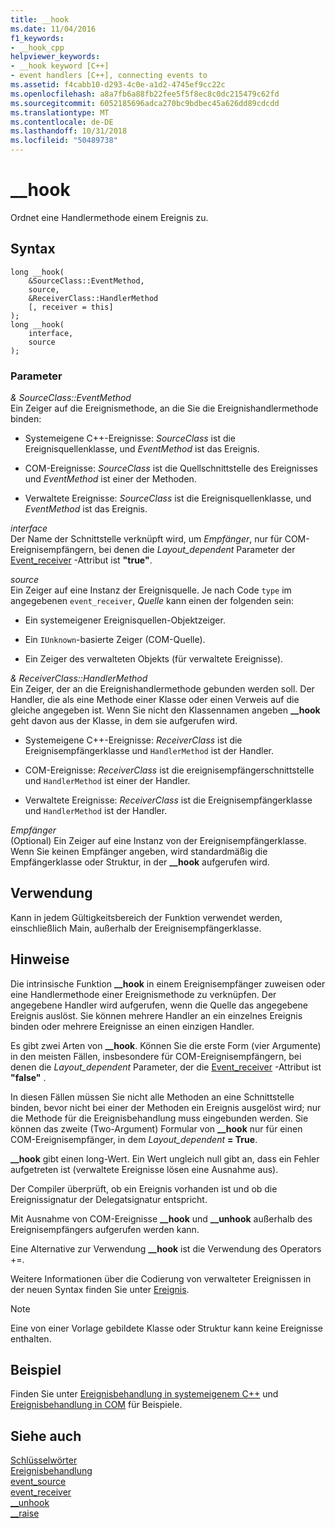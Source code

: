 ```yaml
---
title: __hook
ms.date: 11/04/2016
f1_keywords:
- __hook_cpp
helpviewer_keywords:
- __hook keyword [C++]
- event handlers [C++], connecting events to
ms.assetid: f4cabb10-d293-4c0e-a1d2-4745ef9cc22c
ms.openlocfilehash: a8a7fb6a88fb22fee5f5f8ec8c0dc215479c62fd
ms.sourcegitcommit: 6052185696adca270bc9bdbec45a626dd89cdcdd
ms.translationtype: MT
ms.contentlocale: de-DE
ms.lasthandoff: 10/31/2018
ms.locfileid: "50489738"
---
```

# <a name="hook"></a>__hook

Ordnet eine Handlermethode einem Ereignis zu.

## <a name="syntax"></a>Syntax

```
long __hook(
    &SourceClass::EventMethod,
    source,
    &ReceiverClass::HandlerMethod
    [, receiver = this]
);
long __hook(
    interface,
    source
);
```

### <a name="parameters"></a>Parameter

*& SourceClass::EventMethod*<br/>
Ein Zeiger auf die Ereignismethode, an die Sie die Ereignishandlermethode binden:

- Systemeigene C++-Ereignisse: *SourceClass* ist die Ereignisquellenklasse, und *EventMethod* ist das Ereignis.

- COM-Ereignisse: *SourceClass* ist die Quellschnittstelle des Ereignisses und *EventMethod* ist einer der Methoden.

- Verwaltete Ereignisse: *SourceClass* ist die Ereignisquellenklasse, und *EventMethod* ist das Ereignis.

*interface*<br/>
Der Name der Schnittstelle verknüpft wird, um *Empfänger*, nur für COM-Ereignisempfängern, bei denen die *Layout_dependent* Parameter der [Event_receiver](../windows/event-receiver.md) -Attribut ist **"true"**.

*source*<br/>
Ein Zeiger auf eine Instanz der Ereignisquelle. Je nach Code `type` im angegebenen `event_receiver`, *Quelle* kann einen der folgenden sein:

- Ein systemeigener Ereignisquellen-Objektzeiger.

- Ein `IUnknown`-basierte Zeiger (COM-Quelle).

- Ein Zeiger des verwalteten Objekts (für verwaltete Ereignisse).

*& ReceiverClass::HandlerMethod*<br/>
Ein Zeiger, der an die Ereignishandlermethode gebunden werden soll. Der Handler, die als eine Methode einer Klasse oder einen Verweis auf die gleiche angegeben ist. Wenn Sie nicht den Klassennamen angeben **__hook** geht davon aus der Klasse, in dem sie aufgerufen wird.

- Systemeigene C++-Ereignisse: *ReceiverClass* ist die Ereignisempfängerklasse und `HandlerMethod` ist der Handler.

- COM-Ereignisse: *ReceiverClass* ist die ereignisempfängerschnittstelle und `HandlerMethod` ist einer der Handler.

- Verwaltete Ereignisse: *ReceiverClass* ist die Ereignisempfängerklasse und `HandlerMethod` ist der Handler.

*Empfänger*<br/>
(Optional) Ein Zeiger auf eine Instanz von der Ereignisempfängerklasse. Wenn Sie keinen Empfänger angeben, wird standardmäßig die Empfängerklasse oder Struktur, in der **__hook** aufgerufen wird.

## <a name="usage"></a>Verwendung

Kann in jedem Gültigkeitsbereich der Funktion verwendet werden, einschließlich Main, außerhalb der Ereignisempfängerklasse.

## <a name="remarks"></a>Hinweise

Die intrinsische Funktion **__hook** in einem Ereignisempfänger zuweisen oder eine Handlermethode einer Ereignismethode zu verknüpfen. Der angegebene Handler wird aufgerufen, wenn die Quelle das angegebene Ereignis auslöst. Sie können mehrere Handler an ein einzelnes Ereignis binden oder mehrere Ereignisse an einen einzigen Handler.

Es gibt zwei Arten von **__hook**. Können Sie die erste Form (vier Argumente) in den meisten Fällen, insbesondere für COM-Ereignisempfängern, bei denen die *Layout_dependent* Parameter, der die [Event_receiver](../windows/event-receiver.md) -Attribut ist **"false"** .

In diesen Fällen müssen Sie nicht alle Methoden an eine Schnittstelle binden, bevor nicht bei einer der Methoden ein Ereignis ausgelöst wird; nur die Methode für die Ereignisbehandlung muss eingebunden werden. Sie können das zweite (Two-Argument) Formular von **__hook** nur für einen COM-Ereignisempfänger, in dem *Layout_dependent* **= True**.

**__hook** gibt einen long-Wert. Ein Wert ungleich null gibt an, dass ein Fehler aufgetreten ist (verwaltete Ereignisse lösen eine Ausnahme aus).

Der Compiler überprüft, ob ein Ereignis vorhanden ist und ob die Ereignissignatur der Delegatsignatur entspricht.

Mit Ausnahme von COM-Ereignisse **__hook** und **__unhook** außerhalb des Ereignisempfängers aufgerufen werden kann.

Eine Alternative zur Verwendung **__hook** ist die Verwendung des Operators +=.

Weitere Informationen über die Codierung von verwalteter Ereignissen in der neuen Syntax finden Sie unter [Ereignis](../windows/event-cpp-component-extensions.md).

> [!NOTE]
> Eine von einer Vorlage gebildete Klasse oder Struktur kann keine Ereignisse enthalten.

## <a name="example"></a>Beispiel

Finden Sie unter [Ereignisbehandlung in systemeigenem C++](../cpp/event-handling-in-native-cpp.md) und [Ereignisbehandlung in COM](../cpp/event-handling-in-com.md) für Beispiele.

## <a name="see-also"></a>Siehe auch

[Schlüsselwörter](../cpp/keywords-cpp.md)<br/>
[Ereignisbehandlung](../cpp/event-handling.md)<br/>
[event_source](../windows/event-source.md)<br/>
[event_receiver](../windows/event-receiver.md)<br/>
[__unhook](../cpp/unhook.md)<br/>
[__raise](../cpp/raise.md)<br/>
